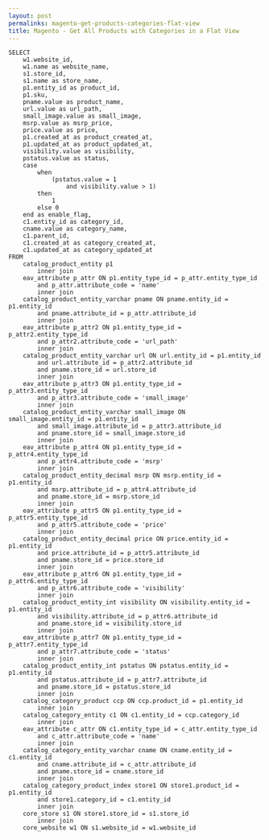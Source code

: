 ```yaml
---
layout: post
permalinks: magento-get-products-categories-flat-view
title: Magento - Get All Products with Categories in a Flat View
---
```



    SELECT 
        w1.website_id,
        w1.name as website_name,
        s1.store_id,
        s1.name as store_name,
        p1.entity_id as product_id,
        p1.sku,
        pname.value as product_name,
        url.value as url_path,
        small_image.value as small_image,
        msrp.value as msrp_price,
        price.value as price,
        p1.created_at as product_created_at,
        p1.updated_at as product_updated_at,
        visibility.value as visibility,
        pstatus.value as status,
        case
            when
                (pstatus.value = 1
                    and visibility.value > 1)
            then
                1
            else 0
        end as enable_flag,
        c1.entity_id as category_id,
        cname.value as category_name,
        c1.parent_id,
        c1.created_at as category_created_at,
        c1.updated_at as category_updated_at
    FROM
        catalog_product_entity p1
            inner join
        eav_attribute p_attr ON p1.entity_type_id = p_attr.entity_type_id
            and p_attr.attribute_code = 'name'
            inner join
        catalog_product_entity_varchar pname ON pname.entity_id = p1.entity_id
            and pname.attribute_id = p_attr.attribute_id
            inner join
        eav_attribute p_attr2 ON p1.entity_type_id = p_attr2.entity_type_id
            and p_attr2.attribute_code = 'url_path'
            inner join
        catalog_product_entity_varchar url ON url.entity_id = p1.entity_id
            and url.attribute_id = p_attr2.attribute_id
            and pname.store_id = url.store_id
            inner join
        eav_attribute p_attr3 ON p1.entity_type_id = p_attr3.entity_type_id
            and p_attr3.attribute_code = 'small_image'
            inner join
        catalog_product_entity_varchar small_image ON small_image.entity_id = p1.entity_id
            and small_image.attribute_id = p_attr3.attribute_id
            and pname.store_id = small_image.store_id
            inner join
        eav_attribute p_attr4 ON p1.entity_type_id = p_attr4.entity_type_id
            and p_attr4.attribute_code = 'msrp'
            inner join
        catalog_product_entity_decimal msrp ON msrp.entity_id = p1.entity_id
            and msrp.attribute_id = p_attr4.attribute_id
            and pname.store_id = msrp.store_id
            inner join
        eav_attribute p_attr5 ON p1.entity_type_id = p_attr5.entity_type_id
            and p_attr5.attribute_code = 'price'
            inner join
        catalog_product_entity_decimal price ON price.entity_id = p1.entity_id
            and price.attribute_id = p_attr5.attribute_id
            and pname.store_id = price.store_id
            inner join
        eav_attribute p_attr6 ON p1.entity_type_id = p_attr6.entity_type_id
            and p_attr6.attribute_code = 'visibility'
            inner join
        catalog_product_entity_int visibility ON visibility.entity_id = p1.entity_id
            and visibility.attribute_id = p_attr6.attribute_id
            and pname.store_id = visibility.store_id
            inner join
        eav_attribute p_attr7 ON p1.entity_type_id = p_attr7.entity_type_id
            and p_attr7.attribute_code = 'status'
            inner join
        catalog_product_entity_int pstatus ON pstatus.entity_id = p1.entity_id
            and pstatus.attribute_id = p_attr7.attribute_id
            and pname.store_id = pstatus.store_id
            inner join
        catalog_category_product ccp ON ccp.product_id = p1.entity_id
            inner join
        catalog_category_entity c1 ON c1.entity_id = ccp.category_id
            inner join
        eav_attribute c_attr ON c1.entity_type_id = c_attr.entity_type_id
            and c_attr.attribute_code = 'name'
            inner join
        catalog_category_entity_varchar cname ON cname.entity_id = c1.entity_id
            and cname.attribute_id = c_attr.attribute_id
            and pname.store_id = cname.store_id
            inner join
        catalog_category_product_index store1 ON store1.product_id = p1.entity_id
            and store1.category_id = c1.entity_id
            inner join
        core_store s1 ON store1.store_id = s1.store_id
            inner join
        core_website w1 ON s1.website_id = w1.website_id



